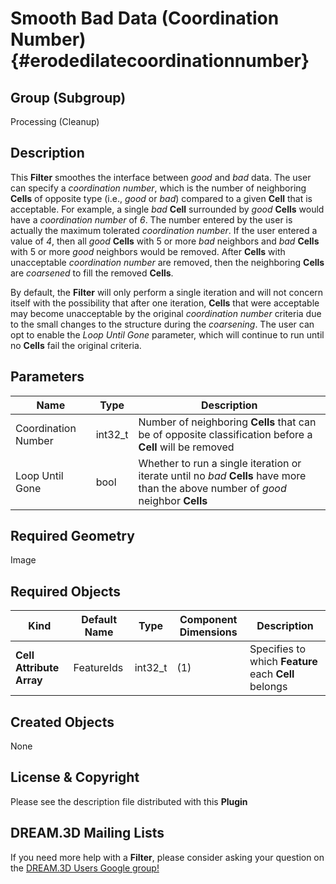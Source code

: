 Smooth Bad Data (Coordination Number) {#erodedilatecoordinationnumber}
=============

## Group (Subgroup) ##
Processing (Cleanup)

## Description ##
This **Filter** smoothes the interface between *good* and *bad* data. The user can specify a *coordination number*, which is the number of neighboring **Cells** of opposite type (i.e., *good* or *bad*) compared to a given **Cell** that is acceptable.  For example, a single *bad* **Cell** surrounded by *good* **Cells** would have a *coordination number* of *6*.  The number entered by the user is actually the maximum tolerated *coordination number*.  If the user entered a value of *4*, then all *good* **Cells** with 5 or more *bad* neighbors and *bad* **Cells** with 5 or more *good* neighbors would be removed.  After **Cells** with unacceptable *coordination number* are removed, then the neighboring **Cells** are *coarsened* to fill the removed **Cells**.  

By default, the **Filter** will only perform a single iteration and will not concern itself with the possibility that after one iteration, **Cells** that were acceptable may become unacceptable by the original *coordination number* criteria due to the small changes to the structure during the *coarsening*.  The user can opt to enable the _Loop Until Gone_ parameter, which will continue to run until no **Cells** fail the original criteria.

## Parameters ##
| Name | Type | Description |
|------|------|------|
| Coordination Number | int32_t | Number of neighboring **Cells** that can be of opposite classification before a **Cell** will be removed |
| Loop Until Gone | bool | Whether to run a single iteration or iterate until no *bad* **Cells** have more than the above number of *good* neighbor **Cells** |

## Required Geometry ##
Image 

## Required Objects ##
| Kind | Default Name | Type | Component Dimensions | Description |
|------|--------------|-------------|---------|-----|
| **Cell Attribute Array** | FeatureIds | int32_t | (1) | Specifies to which **Feature** each **Cell** belongs |

## Created Objects ##
None

## License & Copyright ##

Please see the description file distributed with this **Plugin**

## DREAM.3D Mailing Lists ##

If you need more help with a **Filter**, please consider asking your question on the [DREAM.3D Users Google group!](https://groups.google.com/forum/?hl=en#!forum/dream3d-users)


